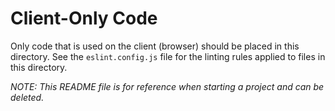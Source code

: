 # Client-Only Code

Only code that is used on the client (browser) should be placed in this
directory. See the `eslint.config.js` file for the linting rules applied to
files in this directory.


*NOTE: This README file is for reference when starting a project and can be
deleted.*

